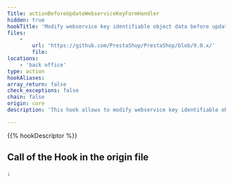 ```yaml
---
Title: actionBeforeUpdateWebserviceKeyFormHandler
hidden: true
hookTitle: 'Modify webservice key identifiable object data before updating it'
files:
    -
        url: 'https://github.com/PrestaShop/PrestaShop/blob/9.0.x/'
        file: 
locations:
    - 'back office'
type: action
hookAliases: 
array_return: false
check_exceptions: false
chain: false
origin: core
description: 'This hook allows to modify webservice key identifiable object forms data before it was updated'

---
```


{{% hookDescriptor %}}

## Call of the Hook in the origin file

```php
;
```
